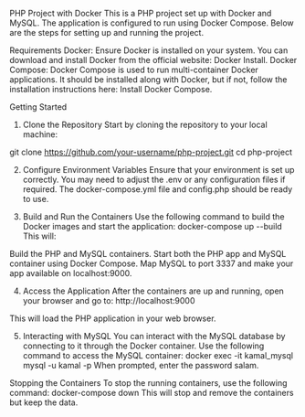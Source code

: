 PHP Project with Docker
This is a PHP project set up with Docker and MySQL. The application is configured to run using Docker Compose. Below are the steps for setting up and running the project.

Requirements
Docker: Ensure Docker is installed on your system. You can download and install Docker from the official website: Docker Install.
Docker Compose: Docker Compose is used to run multi-container Docker applications. It should be installed along with Docker, but if not, follow the installation instructions here: Install Docker Compose.


Getting Started
1. Clone the Repository
Start by cloning the repository to your local machine:

git clone https://github.com/your-username/php-project.git
cd php-project

2. Configure Environment Variables
Ensure that your environment is set up correctly. You may need to adjust the .env or any configuration files if required. The docker-compose.yml file and config.php should be ready to use.

3. Build and Run the Containers
Use the following command to build the Docker images and start the application:
docker-compose up --build
This will:

Build the PHP and MySQL containers.
Start both the PHP app and MySQL container using Docker Compose.
Map MySQL to port 3337 and make your app available on localhost:9000.

4. Access the Application
After the containers are up and running, open your browser and go to:
http://localhost:9000

This will load the PHP application in your web browser.

5. Interacting with MySQL
You can interact with the MySQL database by connecting to it through the Docker container. Use the following command to access the MySQL container:
docker exec -it kamal_mysql mysql -u kamal -p
When prompted, enter the password salam.

Stopping the Containers
To stop the running containers, use the following command:
docker-compose down
This will stop and remove the containers but keep the data.
